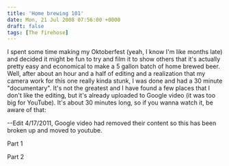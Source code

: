 ```yaml
---
title: 'Home brewing 101'
date: Mon, 21 Jul 2008 07:56:00 +0000
draft: false
tags: [The firehose]
---
```


I spent some time making my Oktoberfest (yeah, I know I'm like months late) and decided it might be fun to try and film it to show others that it's actually pretty easy and economical to make a 5 gallon batch of home brewed beer. Well, after about an hour and a half of editing and a realization that my camera work for this one really kinda stunk, I was done and had a 30 minute "documentary". It's not the greatest and I have found a few places that I don't like the editing, but it's already uploaded to Google video (it was too big for YouTube). It's about 30 minutes long, so if you wanna watch it, be aware of that:  
  
\--Edit 4/17/2011, Google video had removed their content so this has been broken up and moved to youtube.  
  
Part 1  
  
  
  
Part 2